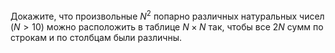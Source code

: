 Докажите, что произвольные $N^2$ попарно различных натуральных чисел ($N > 10$) можно расположить в таблице $N\times N$ так, 
чтобы все $2N$ сумм по строкам и по столбцам были различны.